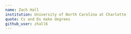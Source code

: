 ```yaml
---
name: Zach Hall
institution: University of North Carolina at Charlotte
quote: Cs and Ds make degrees
github_user: zhall6
---
```

